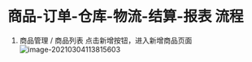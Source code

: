 # 商品-订单-仓库-物流-结算-报表  流程

1. 商品管理 / 商品列表  点击新增按钮，进入新增商品页面![image-20210304113815603](https://gitee.com/wu_kang0718/image/raw/master//20210304113816928.png)